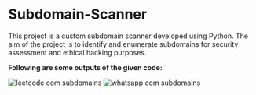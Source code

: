 # Subdomain-Scanner
This project is a custom subdomain scanner developed using Python. The aim of the project is to identify and enumerate subdomains for security assessment and ethical hacking purposes.

**Following are some outputs of the given code:**

![leetcode com subdomains](https://github.com/anushamahajan/Subdomain-Scanner/assets/116106599/6f410fa3-836b-4c23-a14b-28e0452c20b4)
![whatsapp com subdomains](https://github.com/anushamahajan/Subdomain-Scanner/assets/116106599/5eb7eb6f-7ee5-46ae-bbf4-ea5df73f1fa3)

